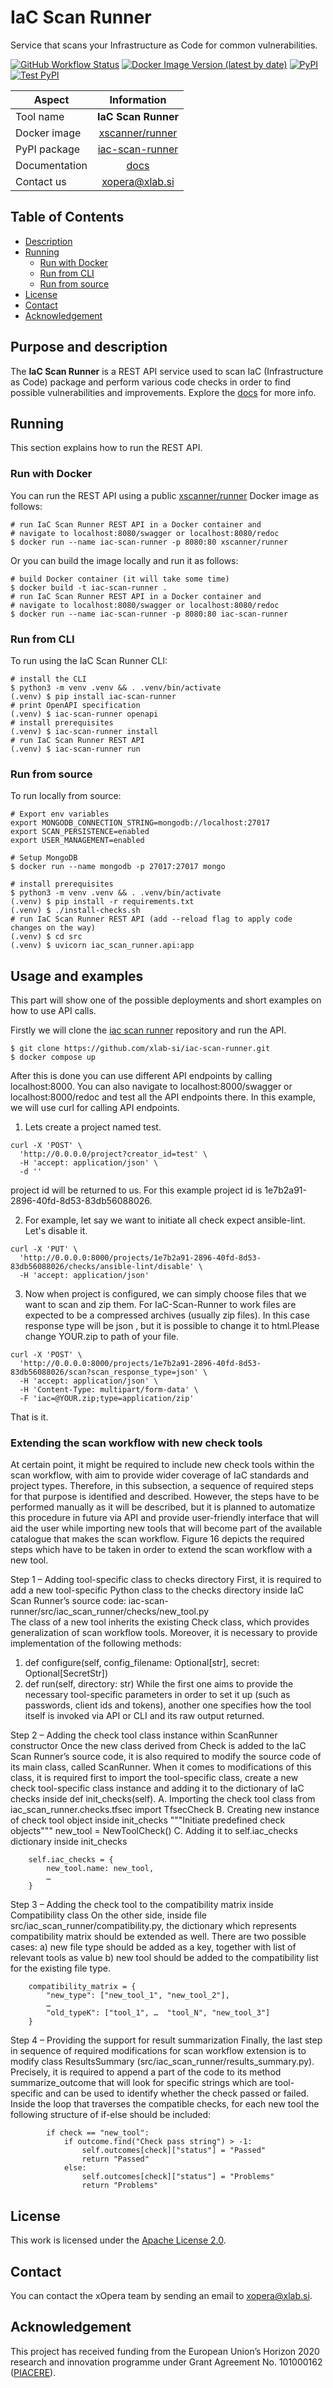 # IaC Scan Runner

Service that scans your Infrastructure as Code for common vulnerabilities.

[![GitHub Workflow Status](https://img.shields.io/github/workflow/status/xlab-si/iac-scan-runner/Build%20and%20publish?label=ci%2Fcd)](https://github.com/xlab-si/iac-scan-runner/actions)
[![Docker Image Version (latest by date)](https://img.shields.io/docker/v/xscanner/runner?color=blue&label=docker)](https://hub.docker.com/r/xscanner/runner)
[![PyPI](https://img.shields.io/pypi/v/iac-scan-runner)](https://pypi.org/project/iac-scan-runner/)
[![Test PyPI](https://img.shields.io/badge/test%20pypi-dev%20version-blueviolet)](https://test.pypi.org/project/iac-scan-runner/)

| Aspect        |     Information     |
|---------------|:-------------------:|
| Tool name     | **IaC Scan Runner** |
| Docker image  |  [xscanner/runner]  |
| PyPI package  |  [iac-scan-runner]  |
| Documentation |       [docs]        |
| Contact us    |  [xopera@xlab.si]   |

## Table of Contents

- [Description](#purpose-and-description)
- [Running](#running)
    - [Run with Docker](#run-with-docker)
    - [Run from CLI](#run-from-cli)
    - [Run from source](#run-from-source)
- [License](#license)
- [Contact](#contact)
- [Acknowledgement](#acknowledgement)

## Purpose and description

The **IaC Scan Runner** is a REST API service used to scan IaC (Infrastructure as Code) package and perform various
code checks in order to find possible vulnerabilities and improvements.
Explore the [docs] for more info.

## Running

This section explains how to run the REST API.

### Run with Docker

You can run the REST API using a public [xscanner/runner] Docker image as follows:

```console
# run IaC Scan Runner REST API in a Docker container and 
# navigate to localhost:8080/swagger or localhost:8080/redoc
$ docker run --name iac-scan-runner -p 8080:80 xscanner/runner
```

Or you can build the image locally and run it as follows:

```console
# build Docker container (it will take some time) 
$ docker build -t iac-scan-runner .
# run IaC Scan Runner REST API in a Docker container and 
# navigate to localhost:8080/swagger or localhost:8080/redoc
$ docker run --name iac-scan-runner -p 8080:80 iac-scan-runner
```

### Run from CLI

To run using the IaC Scan Runner CLI:

```console
# install the CLI
$ python3 -m venv .venv && . .venv/bin/activate
(.venv) $ pip install iac-scan-runner
# print OpenAPI specification
(.venv) $ iac-scan-runner openapi
# install prerequisites
(.venv) $ iac-scan-runner install
# run IaC Scan Runner REST API
(.venv) $ iac-scan-runner run
```

### Run from source

To run locally from source:

```console
# Export env variables 
export MONGODB_CONNECTION_STRING=mongodb://localhost:27017
export SCAN_PERSISTENCE=enabled
export USER_MANAGEMENT=enabled

# Setup MongoDB
$ docker run --name mongodb -p 27017:27017 mongo

# install prerequisites
$ python3 -m venv .venv && . .venv/bin/activate
(.venv) $ pip install -r requirements.txt
(.venv) $ ./install-checks.sh
# run IaC Scan Runner REST API (add --reload flag to apply code changes on the way)
(.venv) $ cd src
(.venv) $ uvicorn iac_scan_runner.api:app
```

## Usage and examples

This part will show one of the possible deployments and short examples on how to use API calls.

Firstly we will clone the [iac scan runner] repository and run the API.

```console
$ git clone https://github.com/xlab-si/iac-scan-runner.git
$ docker compose up
```

After this is done you can use different API endpoints by calling localhost:8000.
You can also navigate to localhost:8000/swagger or localhost:8000/redoc and test all the API endpoints there.
In this example, we will use curl for calling API endpoints.

1. Lets create a project named test.

```console
curl -X 'POST' \
  'http://0.0.0.0/project?creator_id=test' \
  -H 'accept: application/json' \
  -d ''
```

project id will be returned to us. For this example project id is 1e7b2a91-2896-40fd-8d53-83db56088026.


2. For example, let say we want to initiate all check expect ansible-lint. Let's disable it.

```console
curl -X 'PUT' \
  'http://0.0.0.0:8000/projects/1e7b2a91-2896-40fd-8d53-83db56088026/checks/ansible-lint/disable' \
  -H 'accept: application/json'
```

3. Now when project is configured, we can simply choose files that we want to scan and zip them. For IaC-Scan-Runner to
   work files are expected to be a compressed archives (usually zip files). In this case response type will be json
   , but it is possible to change it to html.Please change YOUR.zip to path of your file.

```console
curl -X 'POST' \
  'http://0.0.0.0:8000/projects/1e7b2a91-2896-40fd-8d53-83db56088026/scan?scan_response_type=json' \
  -H 'accept: application/json' \
  -H 'Content-Type: multipart/form-data' \
  -F 'iac=@YOUR.zip;type=application/zip'
```

That is it.

### Extending the scan workflow with new check tools

At certain point, it might be required to include new check tools within the scan workflow, with aim to provide wider coverage of IaC standards and project types. Therefore, in this subsection, a sequence of required steps for that purpose is identified and described. However, the steps have to be performed manually as it will be described, but it is planned to automatize this procedure in future via API and provide user-friendly interface that will aid the user while importing new tools that will become part of the available catalogue that makes the scan workflow.  Figure 16 depicts the required steps which have to be taken in order to extend the scan workflow with a new tool.

Step 1 – Adding tool-specific class to checks directory
First, it is required to add a new tool-specific Python class to the checks directory inside IaC Scan Runner’s source code:
iac-scan-runner/src/iac_scan_runner/checks/new_tool.py  
The class of a new tool inherits the existing Check class, which provides generalization of scan workflow tools. Moreover, it is necessary to provide implementation of the following methods:
   1) def configure(self, config_filename: Optional[str], secret: Optional[SecretStr])
   2) def run(self, directory: str)
While the first one aims to provide the necessary tool-specific parameters in order to set it up (such as passwords, client ids and tokens), another one specifies how the tool itself is invoked via API or CLI and its raw output returned.

Step 2 – Adding the check tool class instance within ScanRunner constructor
Once the new class derived from Check is added to the IaC Scan Runner’s source code, it is also required to modify the source code of its main class, called ScanRunner. When it comes to modifications of this class, it is required first to import the tool-specific class, create a new check tool-specific class instance and adding it to the dictionary of IaC checks inside def init_checks(self).
A.	Importing the check tool class
from iac_scan_runner.checks.tfsec import TfsecCheck
B.	Creating new instance of check tool object inside init_checks
"""Initiate predefined check objects"""
        new_tool = NewToolCheck() 
C.	Adding it to self.iac_checks dictionary inside init_checks
```console
    self.iac_checks = {
        new_tool.name: new_tool,
        …
    }
```

Step 3 – Adding the check tool to the compatibility matrix inside Compatibility class
On the other side, inside file src/iac_scan_runner/compatibility.py, the dictionary which represents compatibility matrix should be extended as well. There are two possible cases: a) new file type should be added as a key, together with list of relevant tools as value b) new tool should be added to the compatibility list for the existing file type.
```console
    compatibility_matrix = {
        "new_type": ["new_tool_1", "new_tool_2"],
        …
        "old_typeK": ["tool_1", …  "tool_N", "new_tool_3"]
    }
```

Step 4 – Providing the support for result summarization
Finally, the last step in sequence of required modifications for scan workflow extension is to modify class ResultsSummary (src/iac_scan_runner/results_summary.py). Precisely, it is required to append a part of the code to its method summarize_outcome that will look for specific strings which are tool-specific and can be used to identify whether the check passed or failed. Inside the loop that traverses the compatible checks, for each new tool the following structure of if-else should be included:
```console
        if check == "new_tool":
            if outcome.find("Check pass string") > -1:
                self.outcomes[check]["status"] = "Passed"
                return "Passed"
            else:
                self.outcomes[check]["status"] = "Problems"
                return "Problems"
``` 

## License

This work is licensed under the [Apache License 2.0].

## Contact

You can contact the xOpera team by sending an email to [xopera@xlab.si].

## Acknowledgement

This project has received funding from the European Union’s Horizon 2020 research and innovation programme under Grant
Agreement No. 101000162 ([PIACERE]).

[xscanner/runner]: https://hub.docker.com/r/xscanner/runner

[iac-scan-runner]: https://pypi.org/project/iac-scan-runner/

[Documentation]: https://xlab-si.github.io/iac-scanner-docs/02-runner.html

[docs]: https://xlab-si.github.io/iac-scanner-docs/02-runner.html

[xopera@xlab.si]: mailto:xopera@xlab.si

[Apache License 2.0]: https://www.apache.org/licenses/LICENSE-2.0

[PIACERE]: https://www.piacere-project.eu/

[iac scan runner]: https://github.com/xlab-si/iac-scan-runner